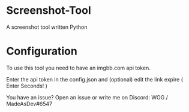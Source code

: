 # Screenshot-Tool
A screenshot tool written Python

# Configuration

To use this tool you need to have an imgbb.com api token.

Enter the api token in the config.json and (optional) edit the link expire ( Enter Seconds! )

You have an issue? Open an issue or write me on Discord: WOG / MadeAsDev#6547
